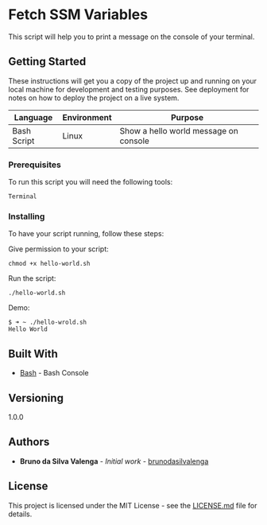 # Fetch SSM Variables

This script will help you to print a message on the console of your terminal.

## Getting Started

These instructions will get you a copy of the project up and running on your local machine for development and testing purposes. See deployment for notes on how to deploy the project on a live system.

|Language|Environment|Purpose
|--|--|--|
|Bash Script|Linux|Show a hello world message on console

### Prerequisites

To run this script you will need the following tools:

```
Terminal
```

### Installing

To have your script running, follow these steps:


Give permission to your script:

```
chmod +x hello-world.sh
```

Run the script:

```
./hello-world.sh
```

Demo:

```
$ ➜ ~ ./hello-wrold.sh
Hello World
```


## Built With

* [Bash]([https://www.gnu.org/software/bash/](https://www.gnu.org/software/bash/)) - Bash Console


## Versioning

1.0.0

## Authors

* **Bruno da Silva Valenga** - *Initial work* - [brunodasilvalenga](https://github.com/brunodasilvalenga)

## License

This project is licensed under the MIT License - see the [LICENSE.md](LICENSE.md) file for details.
